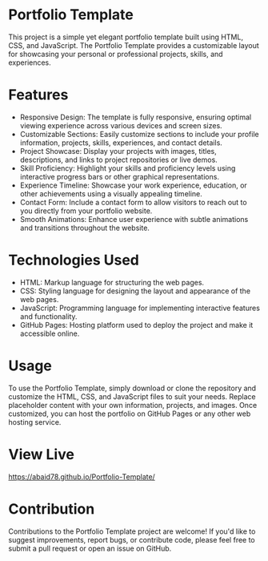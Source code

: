 # Portfolio Template
This project is a simple yet elegant portfolio template built using HTML, CSS, and JavaScript. The Portfolio Template provides a customizable layout for showcasing your personal or professional projects, skills, and experiences.
# Features
* Responsive Design: The template is fully responsive, ensuring optimal viewing experience across various devices and screen sizes.
* Customizable Sections: Easily customize sections to include your profile information, projects, skills, experiences, and contact details.
* Project Showcase: Display your projects with images, titles, descriptions, and links to project repositories or live demos.
* Skill Proficiency: Highlight your skills and proficiency levels using interactive progress bars or other graphical representations.
* Experience Timeline: Showcase your work experience, education, or other achievements using a visually appealing timeline.
* Contact Form: Include a contact form to allow visitors to reach out to you directly from your portfolio website.
* Smooth Animations: Enhance user experience with subtle animations and transitions throughout the website.
# Technologies Used
* HTML: Markup language for structuring the web pages.
* CSS: Styling language for designing the layout and appearance of the web pages.
* JavaScript: Programming language for implementing interactive features and functionality.
* GitHub Pages: Hosting platform used to deploy the project and make it accessible online.
# Usage
To use the Portfolio Template, simply download or clone the repository and customize the HTML, CSS, and JavaScript files to suit your needs. Replace placeholder content with your own information, projects, and images. Once customized, you can host the portfolio on GitHub Pages or any other web hosting service.
# View Live
 https://abaid78.github.io/Portfolio-Template/
# Contribution
Contributions to the Portfolio Template project are welcome! If you'd like to suggest improvements, report bugs, or contribute code, please feel free to submit a pull request or open an issue on GitHub.
